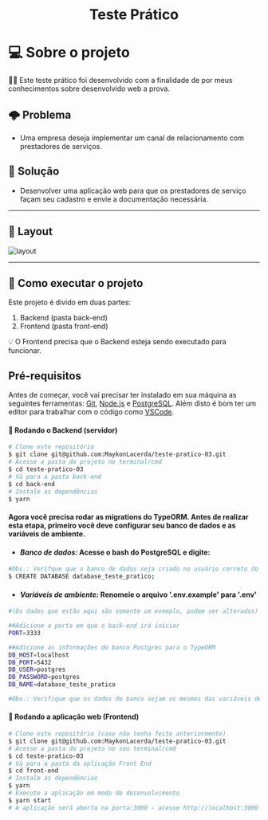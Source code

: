 <h1 align="center">
    Teste Prático
</h1>

# 💻 Sobre o projeto

👨‍💻 Este teste prático foi desenvolvido com a finalidade de por meus conhecimentos sobre desenvolvido web a prova.

## 🌩️ Problema
- Uma empresa deseja implementar um canal de relacionamento com prestadores de serviços.

## 🌅 Solução
- Desenvolver uma aplicação web para que os prestadores de serviço façam seu cadastro e envie a documentação necessária.

---

## 🎨 Layout

<img alt="layout" src=""/>

---
## 🚀 Como executar o projeto

Este projeto é divido em duas partes:
1. Backend (pasta back-end) 
2. Frontend (pasta front-end)

💡 O Frontend precisa que o Backend esteja sendo executado para funcionar.

## Pré-requisitos

Antes de começar, você vai precisar ter instalado em sua máquina as seguintes ferramentas:
[Git](https://git-scm.com), [Node.js](https://nodejs.org/en/) e [PostgreSQL](https://www.postgresql.org/). 
Além disto é bom ter um editor para trabalhar com o código como [VSCode](https://code.visualstudio.com/).

#### 🎲 Rodando o Backend (servidor)

```bash
# Clone este repositório
$ git clone git@github.com:MaykonLacerda/teste-pratico-03.git
# Acesse a pasta do projeto no terminal/cmd
$ cd teste-pratico-03
# Vá para a pasta back-end
$ cd back-end
# Instale as dependências
$ yarn

```
 #### Agora você precisa rodar as migrations do TypeORM. Antes de realizar esta etapa, primeiro você deve configurar seu banco de dados e as variáveis de ambiente.
 - #### ***Banco de dados:*** Acesse o bash do PostgreSQL e digite: 
 ```bash
 #Obs.: Verifque que o banco de dados seja criado no usuário correto do Postgres, ao qual você tem os dados de usuário e senha.
 $ CREATE DATABASE database_teste_pratico;
```

- #### ***Variáveis de ambiente:*** Renomeie o arquivo '.env.example' para '.env'


```bash
#(Os dados que estão aqui são somente um exemplo, podem ser alterados)

##Adicione a porta em que o back-end irá iniciar
PORT=3333

##Adicione as informações do banco Postgres para o TypeORM
DB_HOST=localhost
DB_PORT=5432
DB_USER=postgres
DB_PASSWORD=postgres
DB_NAME=database_teste_pratico

#Obs.: Verifique que os dados do banco sejam os mesmos das variáveis de ambiente.
```
#### 🧭 Rodando a aplicação web (Frontend)

```bash
# Clone este repositório (caso não tenha feito anteriormente)
$ git clone git@github.com:MaykonLacerda/teste-pratico-03.git
# Acesse a pasta do projeto no seu terminal/cmd
$ cd teste-pratico-03
# Vá para a pasta da aplicação Front End
$ cd front-end
# Instale as dependências
$ yarn
# Execute a aplicação em modo de desenvolvimento
$ yarn start
# A aplicação será aberta na porta:3000 - acesse http://localhost:3000
```


